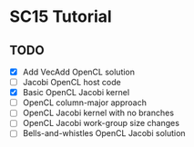 # SC15 Tutorial

## TODO
- [x] Add VecAdd OpenCL solution
- [ ] Jacobi OpenCL host code
- [x] Basic OpenCL Jacobi kernel
- [ ] OpenCL column-major approach
- [ ] OpenCL Jacobi kernel with no branches
- [ ] OpenCL Jacobi work-group size changes
- [ ] Bells-and-whistles OpenCL Jacobi solution
